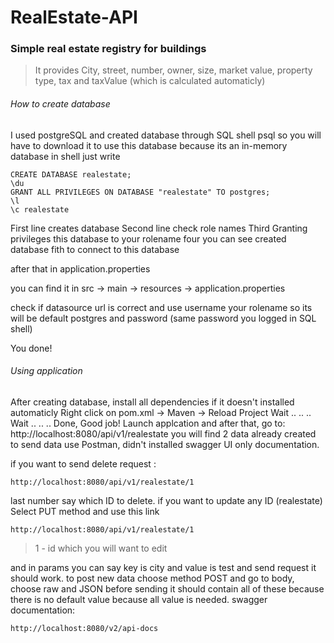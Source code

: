 # RealEstate-API

### Simple real estate registry for buildings

> It provides City, street, number, owner, size, market value, property type, tax and taxValue (which is calculated automaticly)

###### How to create database 

I used postgreSQL and created database through SQL shell psql
so you will have to download it to use this database because its an in-memory database in shell just write

```
CREATE DATABASE realestate;
\du
GRANT ALL PRIVILEGES ON DATABASE "realestate" TO postgres;
\l
\c realestate
```

First line creates database Second line check role names Third Granting privileges this database to your rolename four you can see created database fith to connect to this database

after that in application.properties

you can find it in src -> main -> resources -> application.properties

check if datasource url is correct and use username your rolename so its will be default postgres and password (same password you logged in SQL shell)

You done!

###### Using application 

After creating database, install all dependencies if it doesn't installed automaticly
Right click on pom.xml -> Maven -> Reload Project Wait .. .. .. Wait .. .. .. Done, Good job!
Launch applcation and after that, go to: http://localhost:8080/api/v1/realestate
you will find 2 data already created
to send data use Postman, didn't installed swagger UI only documentation.

if you want to send delete request : 
```
http://localhost:8080/api/v1/realestate/1
```

last number say which ID to delete.
if you want to update any ID (realestate) Select PUT method and use this link 

```
http://localhost:8080/api/v1/realestate/1
```

> 1 - id which you will want to edit

and in params you can say key is city and value is test and send request it should work.
to post new data choose method POST and go to body, choose raw and JSON
before sending it should contain all of these because there is no default value because all value is needed.
swagger documentation: 

```
http://localhost:8080/v2/api-docs
```
